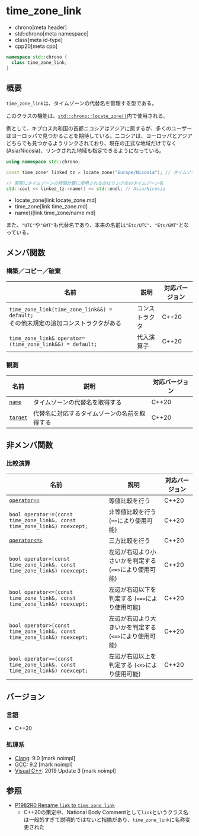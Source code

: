 # time_zone_link
* chrono[meta header]
* std::chrono[meta namespace]
* class[meta id-type]
* cpp20[meta cpp]

```cpp
namespace std::chrono {
  class time_zone_link;
}
```

## 概要
`time_zone_link`は、タイムゾーンの代替名を管理する型である。

このクラスの機能は、[`std::chrono::locate_zone()`](/reference/chrono/locate_zone.md)内で使用される。

例として、キプロス共和国の首都ニコシアはアジアに属するが、多くのユーザーはヨーロッパで見つかることを期待している。ニコシアは、ヨーロッパとアジアどちらでも見つかるようリンクされており、現在の正式な地域だけでなく (Asia/Nicosia)、リンクされた地域も指定できるようになっている。

```cpp
using namespace std::chrono;

const time_zone* linked_tz = locate_zone("Europe/Nicosia"); // タイムゾーンの代替名

// 実際にタイムゾーンの時間計算に使用されるのはリンク先のタイムゾーン名
std::cout << linked_tz->name() << std::endl; // Asia/Nicosia
```
* locate_zone[link locate_zone.md]
* time_zone[link time_zone.md]
* name()[link time_zone/name.md]

また、`"UTC"`や`"GMT"`も代替名であり、本来の名前は`"Etc/UTC"`、`"Etc/GMT"`となっている。


## メンバ関数
### 構築／コピー／破棄

| 名前 | 説明 | 対応バージョン |
|------|------|----------------|
| `time_zone_link(time_zone_link&&) = default;`<br/> その他未規定の追加コンストラクタがある | コンストラクタ | C++20 |
| `time_zone_link& operator=(time_zone_link&&) = default;` | 代入演算子 | C++20 |


### 観測

| 名前 | 説明 | 対応バージョン |
|------|------|----------------|
| [`name`](time_zone_link/name.md) | タイムゾーンの代替名を取得する | C++20 |
| [`target`](time_zone_link/target.md) | 代替名に対応するタイムゾーンの名前を取得する | C++20 |


## 非メンバ関数
### 比較演算

| 名前 | 説明 | 対応バージョン |
|------|------|----------------|
| [`operator==`](time_zone_link/op_equal.md)         | 等値比較を行う | C++20 |
| `bool operator!=(const time_zone_link&, const time_zone_link&) noexcept;` | 非等値比較を行う (`==`により使用可能) | C++20 |
| [`operator<=>`](time_zone_link/op_compare_3way.md) | 三方比較を行う | C++20 |
| `bool operator<(const time_zone_link&, const time_zone_link&) noexcept;` | 左辺が右辺より小さいかを判定する (`<=>`により使用可能) | C++20 |
| `bool operator<=(const time_zone_link&, const time_zone_link&) noexcept;` | 左辺が右辺以下を判定する (`<=>`により使用可能) | C++20 |
| `bool operator>(const time_zone_link&, const time_zone_link&) noexcept;` | 左辺が右辺より大きいかを判定する (`<=>`により使用可能) | C++20 |
| `bool operator>=(const time_zone_link&, const time_zone_link&) noexcept;` | 左辺が右辺以上を判定する (`<=>`により使用可能) | C++20 |



## バージョン
### 言語
- C++20

### 処理系
- [Clang](/implementation.md#clang): 9.0 [mark noimpl]
- [GCC](/implementation.md#gcc): 9.2 [mark noimpl]
- [Visual C++](/implementation.md#visual_cpp): 2019 Update 3 [mark noimpl]


## 参照
- [P1982R0 Rename `link` to `time_zone_link`](http://www.open-std.org/jtc1/sc22/wg21/docs/papers/2019/p1982r0.html)
    - C++20の策定中、National Body Commentとして`link`というクラス名は一般的すぎて説明的ではないと指摘があり、`time_zone_link`に名称変更された
